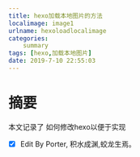 ```yaml
---
title: hexo加载本地图片的方法
localimage: image1
urlname: hexoloadlocalimage
categories:     
    summary    
tags: [hexo,加载本地图片]
date: 2019-7-10 22:55:03
---
```


# 摘要

本文记录了 如何修改hexo以便于实现

- [x] Edit By Porter, 积水成渊,蛟龙生焉。

<!-- more -->
